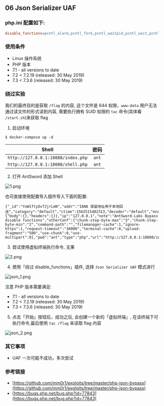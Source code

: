 ## 06 Json Serializer UAF

### php.ini 配置如下:

```ini
disable_functions=pcntl_alarm,pcntl_fork,pcntl_waitpid,pcntl_wait,pcntl_wifexited,pcntl_wifstopped,pcntl_wifsignaled,pcntl_wifcontinued,pcntl_wexitstatus,pcntl_wtermsig,pcntl_wstopsig,pcntl_signal,pcntl_signal_get_handler,pcntl_signal_dispatch,pcntl_get_last_error,pcntl_strerror,pcntl_sigprocmask,pcntl_sigwaitinfo,pcntl_sigtimedwait,pcntl_exec,pcntl_getpriority,pcntl_setpriority,pcntl_async_signals,exec,shell_exec,popen,proc_open,passthru,symlink,link,syslog,imap_open,dl,mail,system,putenv
```

### 使用条件

* Linux 操作系统
* PHP 版本
 * 7.1 - all versions to date
 * 7.2 < 7.2.19 (released: 30 May 2019)
 * 7.3 < 7.3.6 (released: 30 May 2019)

###  绕过实验

我们的最终目的是获取 `/flag` 的内容, 这个文件是 644 权限，`www-data` 用户无法通过读文件的形式读到内容, 需要执行拥有 SUID 权限的 `tac` 命令(具体看 `/start.sh`)来获取 flag

1. 启动环境

```
$ docker-compose up -d
```

Shell | 密码
:-:|:-:
`http://127.0.0.1:18080/index.php` | `ant`
`http://127.0.0.1:18080/shell.php` | `ant`

2. 打开 AntSword 添加 Shell

![1.png](https://i.loli.net/2019/07/15/5d2c640538ed262329.png)

也可直接使用配置导入插件导入下面的配置:

```
{"_id":"YoW1ftyOv7JjrLmN","addr":"IANA 保留地址用于本地回送","category":"default","ctime":1562515402313,"decoder":"default","encode":"UTF8","encoder":"base64","httpConf":{"body":{},"headers":{}},"ip":"127.0.0.1","note":"AntSword-Labs Bypass disable functions","otherConf":{"chunk-step-byte-max":"3","chunk-step-byte-min":"2","command-path":"","filemanager-cache":1,"ignore-https":1,"request-timeout":"30000","terminal-cache":0,"upload-fragment":"500","use-chunk":0,"use-multipart":0},"pwd":"ant","type":"php","url":"http://127.0.0.1:18080/index.php","utime":1562517866376}
```

3. 尝试使用虚拟终端执行命令, 无果

![2.png](https://i.loli.net/2019/07/15/5d2c64072664176648.png)

4. 使用「绕过 disable_functions」插件, 选择 `Json Serializer UAF` 模式进行

 ![json_1.png](https://i.loli.net/2019/11/11/4sYMVHyGbh95Qrd.png)

 注意 PHP 版本需要满足:

 * 7.1 - all versions to date
 * 7.2 < 7.2.19 (released: 30 May 2019)
 * 7.3 < 7.3.6 (released: 30 May 2019)

5. 点击「开始」按钮后，成功之后, 会创建一个新的「虚拟终端」, 在该终端下可执行命令,最后使用 `tac /flag` 来读取 flag 内容

![json_2.png](https://i.loli.net/2019/11/11/E5QFBfOnR1c2ZLu.png)

### 其它事项

* UAF 一次可能不成功，多次尝试

### 参考链接

* [https://github.com/mm0r1/exploits/tree/master/php-json-bypass](https://github.com/mm0r1/exploits/tree/master/php-json-bypass)
* [https://bugs.php.net/bug.php?id=77843](https://bugs.php.net/bug.php?id=77843)
